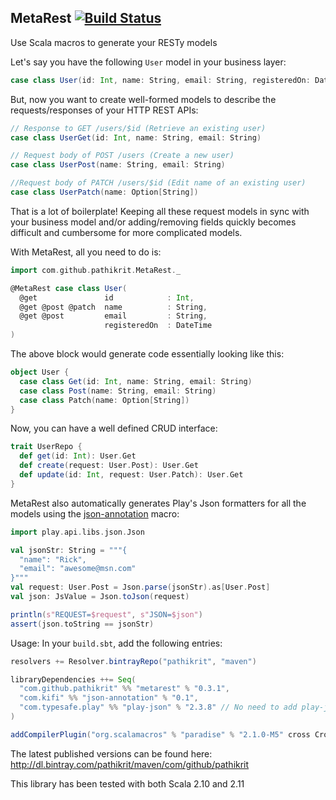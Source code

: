 MetaRest [![Build Status](https://travis-ci.org/pathikrit/metarest.png?branch=master)](http://travis-ci.org/pathikrit/metarest)
--------
Use Scala macros to generate your RESTy models

Let's say you have the following `User` model in your business layer:

```scala
case class User(id: Int, name: String, email: String, registeredOn: DateTime)
```

But, now you want to create well-formed models to describe the requests/responses of your HTTP REST APIs:
```scala
// Response to GET /users/$id (Retrieve an existing user)
case class UserGet(id: Int, name: String, email: String)

// Request body of POST /users (Create a new user)
case class UserPost(name: String, email: String)

//Request body of PATCH /users/$id (Edit name of an existing user)
case class UserPatch(name: Option[String])
```

That is a lot of boilerplate! Keeping all these request models in sync with your business model and/or adding/removing fields quickly becomes difficult and cumbersome for more complicated models.

With MetaRest, all you need to do is:
```scala
import com.github.pathikrit.MetaRest._

@MetaRest case class User(
  @get               id            : Int,
  @get @post @patch  name          : String,
  @get @post         email         : String,
                     registeredOn  : DateTime
)
```

The above block would generate code essentially looking like this:
```scala
object User {
  case class Get(id: Int, name: String, email: String)
  case class Post(name: String, email: String)
  case class Patch(name: Option[String])
}
```

Now, you can have a well defined CRUD interface:
```scala
trait UserRepo {
  def get(id: Int): User.Get
  def create(request: User.Post): User.Get
  def update(id: Int, request: User.Patch): User.Get
}
```

MetaRest also automatically generates Play's Json formatters for all the models using
the [json-annotation](https://github.com/kifi/json-annotation) macro:

```scala
import play.api.libs.json.Json

val jsonStr: String = """{
  "name": "Rick",
  "email": "awesome@msn.com"
}"""
val request: User.Post = Json.parse(jsonStr).as[User.Post]
val json: JsValue = Json.toJson(request)

println(s"REQUEST=$request", s"JSON=$json")
assert(json.toString == jsonStr)
```

Usage: In your `build.sbt`, add the following entries:

```scala
resolvers += Resolver.bintrayRepo("pathikrit", "maven")

libraryDependencies ++= Seq(
  "com.github.pathikrit" %% "metarest" % "0.3.1",
  "com.kifi" %% "json-annotation" % "0.1",
  "com.typesafe.play" %% "play-json" % "2.3.8" // No need to add play-json if you are already using Play 2.1+
)

addCompilerPlugin("org.scalamacros" % "paradise" % "2.1.0-M5" cross CrossVersion.full)
```

The latest published versions can be found here:
http://dl.bintray.com/pathikrit/maven/com/github/pathikrit

This library has been tested with both Scala 2.10 and 2.11
